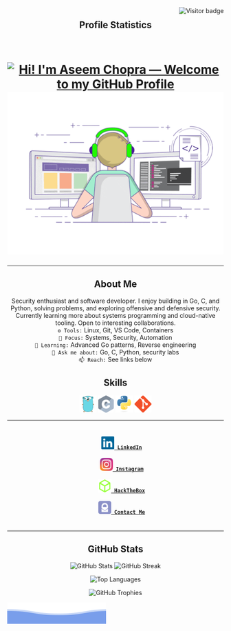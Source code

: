 <img align="right" src="https://visitor-badge.laobi.icu/badge?page_id=aseemchopra25.aseemchopra25" alt="Visitor badge" loading="lazy">
<h2 align="center">Profile Statistics</h2>
<br>
<p align=center>
  <h1 align="center">
  <a href="https://github.com/aseemchopra25">
    <img src="https://readme-typing-svg.demolab.com?color=9fef00&size=30&center=true&vCenter=true&width=550&lines=Hi!+I'm+Aseem+Chopra;Welcome+to+my+Github+Profile" alt="Hi! I'm Aseem Chopra — Welcome to my GitHub Profile" loading="lazy">
    <img src="https://raw.githubusercontent.com/aseemchopra25/external-files/main/coder.gif" alt="Coder animation" loading="lazy">
  </a>
</h1>
<hr>
<h2 align="center">About Me</h2>
<p align="center">
  Security enthusiast and software developer. I enjoy building in Go, C, and Python,
  solving problems, and exploring offensive and defensive security.
  Currently learning more about systems programming and cloud-native tooling.
  Open to interesting collaborations.
  <br>
  <code>⚙️ Tools:</code> Linux, Git, VS Code, Containers
  <br>
  <code>🎯 Focus:</code> Systems, Security, Automation
  <br>
  <code>🌱 Learning:</code> Advanced Go patterns, Reverse engineering
  <br>
  <code>💬 Ask me about:</code> Go, C, Python, security labs
  <br>
  <code>📫 Reach:</code> See links below
  <br>
</p>
<h2 align="center">Skills</h2>
<p align="center">
  <code><img title="Go" height="40" src="https://github.com/aseemchopra25/aseemchopra25/blob/main/img/go.svg" alt="Go logo" loading="lazy"></code>
  <code><img title="C" height="40" src="https://github.com/aseemchopra25/aseemchopra25/blob/main/img/c.svg" alt="C logo" loading="lazy"></code>
  <code><img title="Python" height="40" src="https://github.com/aseemchopra25/aseemchopra25/blob/main/img/python-original.svg" alt="Python logo" loading="lazy"></code>
  <code><img title="Git" height="40" src="https://github.com/aseemchopra25/aseemchopra25/blob/main/img/git-original.svg" alt="Git logo" loading="lazy"></code>
</p>
<hr>
</p>
<h4 align="center">
  <code>
    <a href="https://www.linkedin.com/in/aseemchopra/" title="LinkedIn Profile"><img width="30" src="https://github.com/aseemchopra25/aseemchopra25/blob/main/img/linkedin.svg" alt="" loading="lazy"> LinkedIn</a>
  </code>
  <code>
    <a href="https://www.instagram.com/aseemchopra25/" title="Instagram Profile"><img width="30" src="https://github.com/aseemchopra25/aseemchopra25/blob/main/img/instagram.svg" alt="" loading="lazy"> Instagram</a>
  </code>
  <code>
    <a href="https://www.hackthebox.eu/profile/23243" title="HackTheBox Profile"><img width="30" src="https://github.com/aseemchopra25/aseemchopra25/blob/main/img/htb.svg" alt="" loading="lazy"> HackTheBox</a>
  </code>
  <code>
    <a href="mailto:aseemchopra@protonmail.com" title="Protonmail"><img width="30" src="https://github.com/aseemchopra25/aseemchopra25/blob/main/img/protonmail.svg" alt="" loading="lazy"> Contact Me</a>
  </code>
</h4>
<hr>
<h2 align="center">GitHub Stats</h2>
<p align="center">
  <img alt="GitHub Stats" src="https://github-readme-stats.vercel.app/api?username=aseemchopra25&show_icons=true&theme=radical&hide_title=true" height="160" loading="lazy">
  <img alt="GitHub Streak" src="https://streak-stats.demolab.com?user=aseemchopra25&theme=radical&hide_border=true" height="160" loading="lazy">
</p>
<p align="center">
  <img alt="Top Languages" src="https://github-readme-stats.vercel.app/api/top-langs/?username=aseemchopra25&layout=compact&theme=radical&langs_count=8" height="160" loading="lazy">
</p>
<p align="center">
  <img alt="GitHub Trophies" src="https://github-profile-trophy.vercel.app/?username=aseemchopra25&theme=radical&no-frame=true&row=1&column=6" loading="lazy">
</p>
<img align="center" src="https://raw.githubusercontent.com/aseemchopra25/external-files/main/bottom_header.svg" alt="Decorative footer banner" loading="lazy">

